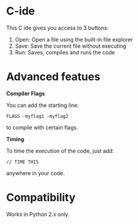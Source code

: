 C-ide
=====

This C ide gives you access to 3 buttons: 
1) Open: Open  a file using the built-in file explorer
2) Save: Save the current file without executing
3) Run: Saves, compiles and runs the code

Advanced featues
=====

**Compiler Flags**

You can add the starting line:

<code>FLAGS -myflag1 -myflag2</code>

to compile with certain flags.

**Timing**

To time the execution of the code, just add:

<code>// TIME THIS</code> 

anywhere in your code.

Compatibility
===

Works in Python 2.x only.
